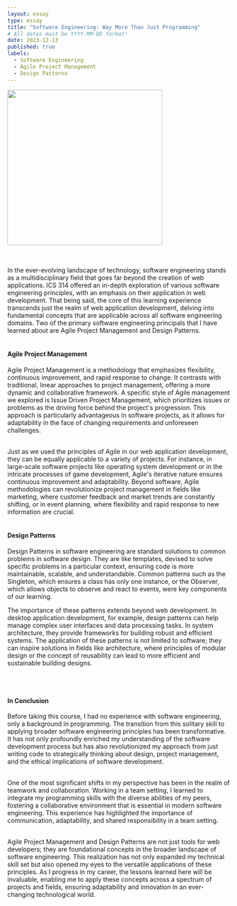 ```yaml
---
layout: essay
type: essay
title: "Software Engineering: Way More Than Just Programming"
# All dates must be YYYY-MM-DD format!
date: 2023-12-13
published: true
labels:
  - Software Engineering
  - Agile Project Management
  - Design Patterns
---
```


<p>
	<img width="350px" src="../img/SoftwareEngineering.JPEG" class="img-thumbnail" >

<br><br>
 In the ever-evolving landscape of technology, software engineering stands as a multidisciplinary field that goes far beyond the creation of web applications. 
 ICS 314 offered an in-depth exploration of various software engineering principles, with an emphasis on their application in web development. That being said, the core of this learning experience transcends just 
 the realm of  web application development, delving into fundamental concepts that are applicable across all software engineering domains. Two of the primary software engineering 
 principals that I have learned about are Agile Project Management and Design Patterns. 
<br><br>

<h4>
	Agile Project Management
</h4>
Agile Project Management is a methodology that emphasizes flexibility, continuous improvement, and rapid response to change. It contrasts with traditional, linear approaches to project management, 
offering a more dynamic and collaborative framework. A specific style of Agile management we explored is Issue Driven Project Management, which prioritizes issues or problems as the driving force behind 
the project's progression. This approach is particularly advantageous in software projects, as it allows for adaptability in the face of changing requirements and unforeseen challenges.
<br><br>

Just as we used the principles of Agile in our web application development, they can be equally applicable to a variety of projects. For instance, in large-scale software projects like operating
system development or in the intricate processes of game development, Agile's iterative nature ensures continuous improvement and adaptability. Beyond software, Agile methodologies can revolutionize 
project management in fields like marketing, where customer feedback and market trends are constantly shifting, or in event planning, where flexibility and rapid response to new information are crucial.
<br><br>


<h4>
	Design Patterns
</h4>
Design Patterns in software engineering are standard solutions to common problems in software design. They are like templates, devised to solve specific problems in a particular context, 
ensuring code is more maintainable, scalable, and understandable. Common patterns such as the Singleton, which ensures a class has only one instance, or the Observer, which allows objects to observe 
and react to events, were key components of our learning.

The importance of these patterns extends beyond web development. In desktop application development, for example, design patterns can help manage complex user interfaces and data processing 
tasks. In system architecture, they provide frameworks for building robust and efficient systems. The application of these patterns is not limited to software; they can inspire solutions in fields
like architecture, where principles of modular design or the concept of reusability can lead to more efficient and sustainable building designs.

<br><br>

<h4>
	In Conclusion
</h4>
Before taking this course, I had no experience with software engineering, only a background in programming. The transition from this solitary skill to applying broader software engineering principles has 
been transformative. It has not only profoundly enriched my understanding of the software development process but has also revolutionized my approach from just writing code to strategically thinking about 
design, project management, and the ethical implications of software development.
<br><br>

One of the most significant shifts in my perspective has been in the realm of teamwork and collaboration. Working in a team setting, I learned to integrate my programming skills with 
the diverse abilities of my peers, fostering a collaborative environment that is essential in modern software engineering. This experience has highlighted the importance of communication, adaptability, 
and shared responsibility in a team setting.
<br><br>

Agile Project Management and Design Patterns are not just tools for web developers; they are foundational concepts in the broader landscape of software engineering. This realization has not only expanded
my technical skill set but also opened my eyes to the versatile applications of these principles. As I progress in my career, the lessons learned here will be invaluable, enabling me to apply these
concepts across a spectrum of projects and fields, ensuring adaptability and innovation in an ever-changing technological world.

</p>
